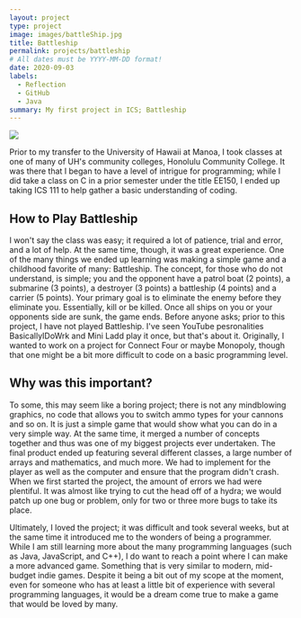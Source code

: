 ```yaml
---
layout: project
type: project
image: images/battleShip.jpg
title: Battleship
permalink: projects/battleship
# All dates must be YYYY-MM-DD format!
date: 2020-09-03
labels:
  - Reflection
  - GitHub
  - Java
summary: My first project in ICS; Battleship
---
```


<img class="ui large center floated rounded image" src="/images/programmingCode.jpg">


Prior to my transfer to the University of Hawaii at Manoa, I took classes at one of many of UH's community colleges, Honolulu Community College. It was there that I began to have a level of intrigue for programming; while I did take a class on C in a prior semester under the title EE150, I ended up taking ICS 111 to help gather a basic understanding of coding.

## How to Play Battleship

I won't say the class was easy; it required a lot of patience, trial and error, and a lot of help. At the same time, though, it was a great experience. One of the many things we ended up learning was making a simple game and a childhood favorite of many: Battleship. The concept, for those who do not understand, is simple; you and the opponent have a patrol boat (2 points), a submarine (3 points), a destroyer (3 points) a battleship (4 points) and a carrier (5 points). Your primary goal is to eliminate the enemy before they eliminate you. Essentially, kill or be killed. Once all ships on you or your opponents side are sunk, the game ends. Before anyone asks; prior to this project, I have not played Battleship. I've seen YouTube pesronalities BasicallyIDoWrk and Mini Ladd play it once, but that's about it. Originally, I wanted to work on a project for Connect Four or maybe Monopoly, though that one might be a bit more difficult to code on a basic programming level.

## Why was this important?

To some, this may seem like a boring project; there is not any mindblowing graphics, no code that allows you to switch ammo types for your cannons and so on. It is just a simple game that would show what you can do in a very simple way. At the same time, it merged a number of concepts together and thus was one of my biggest projects ever undertaken. The final product ended up featuring several different classes, a large number of arrays and mathematics, and much more. We had to implement for the player as well as the computer and ensure that the program didn't crash. When we first started the project, the amount of errors we had were plentiful. It was almost like trying to cut the head off of a hydra; we would patch up one bug or problem, only for two or three more bugs to take its place.

Ultimately, I loved the project; it was difficult and took several weeks, but at the same time it introduced me to the wonders of being a programmer. While I am still learning more about the many programming languages (such as Java, JavaScript, and C++), I do want to reach a point where I can make a more advanced game. Something that is very similar to modern, mid-budget indie games. Despite it being a bit out of my scope at the moment, even for someone who has at least a little bit of experience with several programming languages, it would be a dream come true to make a game that would be loved by many.
